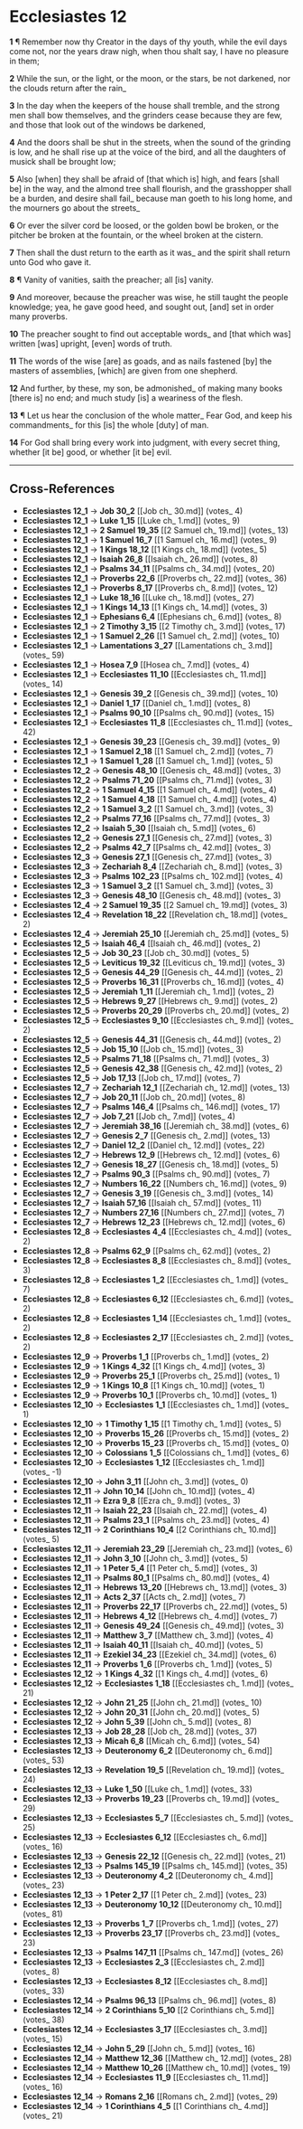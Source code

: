 # Ecclesiastes 12

**1** ¶ Remember now thy Creator in the days of thy youth, while the evil days come not, nor the years draw nigh, when thou shalt say, I have no pleasure in them;

**2** While the sun, or the light, or the moon, or the stars, be not darkened, nor the clouds return after the rain_

**3** In the day when the keepers of the house shall tremble, and the strong men shall bow themselves, and the grinders cease because they are few, and those that look out of the windows be darkened,

**4** And the doors shall be shut in the streets, when the sound of the grinding is low, and he shall rise up at the voice of the bird, and all the daughters of musick shall be brought low;

**5** Also [when] they shall be afraid of [that which is] high, and fears [shall be] in the way, and the almond tree shall flourish, and the grasshopper shall be a burden, and desire shall fail_ because man goeth to his long home, and the mourners go about the streets_

**6** Or ever the silver cord be loosed, or the golden bowl be broken, or the pitcher be broken at the fountain, or the wheel broken at the cistern.

**7** Then shall the dust return to the earth as it was_ and the spirit shall return unto God who gave it.

**8** ¶ Vanity of vanities, saith the preacher; all [is] vanity.

**9** And moreover, because the preacher was wise, he still taught the people knowledge; yea, he gave good heed, and sought out, [and] set in order many proverbs.

**10** The preacher sought to find out acceptable words_ and [that which was] written [was] upright, [even] words of truth.

**11** The words of the wise [are] as goads, and as nails fastened [by] the masters of assemblies, [which] are given from one shepherd.

**12** And further, by these, my son, be admonished_ of making many books [there is] no end; and much study [is] a weariness of the flesh.

**13** ¶ Let us hear the conclusion of the whole matter_ Fear God, and keep his commandments_ for this [is] the whole [duty] of man.

**14** For God shall bring every work into judgment, with every secret thing, whether [it be] good, or whether [it be] evil.

---

## Cross-References

- **Ecclesiastes 12_1** → **Job 30_2** [[Job ch_ 30.md]] (votes_ 4)
- **Ecclesiastes 12_1** → **Luke 1_15** [[Luke ch_ 1.md]] (votes_ 9)
- **Ecclesiastes 12_1** → **2 Samuel 19_35** [[2 Samuel ch_ 19.md]] (votes_ 13)
- **Ecclesiastes 12_1** → **1 Samuel 16_7** [[1 Samuel ch_ 16.md]] (votes_ 9)
- **Ecclesiastes 12_1** → **1 Kings 18_12** [[1 Kings ch_ 18.md]] (votes_ 5)
- **Ecclesiastes 12_1** → **Isaiah 26_8** [[Isaiah ch_ 26.md]] (votes_ 8)
- **Ecclesiastes 12_1** → **Psalms 34_11** [[Psalms ch_ 34.md]] (votes_ 20)
- **Ecclesiastes 12_1** → **Proverbs 22_6** [[Proverbs ch_ 22.md]] (votes_ 36)
- **Ecclesiastes 12_1** → **Proverbs 8_17** [[Proverbs ch_ 8.md]] (votes_ 12)
- **Ecclesiastes 12_1** → **Luke 18_16** [[Luke ch_ 18.md]] (votes_ 27)
- **Ecclesiastes 12_1** → **1 Kings 14_13** [[1 Kings ch_ 14.md]] (votes_ 3)
- **Ecclesiastes 12_1** → **Ephesians 6_4** [[Ephesians ch_ 6.md]] (votes_ 8)
- **Ecclesiastes 12_1** → **2 Timothy 3_15** [[2 Timothy ch_ 3.md]] (votes_ 17)
- **Ecclesiastes 12_1** → **1 Samuel 2_26** [[1 Samuel ch_ 2.md]] (votes_ 10)
- **Ecclesiastes 12_1** → **Lamentations 3_27** [[Lamentations ch_ 3.md]] (votes_ 59)
- **Ecclesiastes 12_1** → **Hosea 7_9** [[Hosea ch_ 7.md]] (votes_ 4)
- **Ecclesiastes 12_1** → **Ecclesiastes 11_10** [[Ecclesiastes ch_ 11.md]] (votes_ 14)
- **Ecclesiastes 12_1** → **Genesis 39_2** [[Genesis ch_ 39.md]] (votes_ 10)
- **Ecclesiastes 12_1** → **Daniel 1_17** [[Daniel ch_ 1.md]] (votes_ 8)
- **Ecclesiastes 12_1** → **Psalms 90_10** [[Psalms ch_ 90.md]] (votes_ 15)
- **Ecclesiastes 12_1** → **Ecclesiastes 11_8** [[Ecclesiastes ch_ 11.md]] (votes_ 42)
- **Ecclesiastes 12_1** → **Genesis 39_23** [[Genesis ch_ 39.md]] (votes_ 9)
- **Ecclesiastes 12_1** → **1 Samuel 2_18** [[1 Samuel ch_ 2.md]] (votes_ 7)
- **Ecclesiastes 12_1** → **1 Samuel 1_28** [[1 Samuel ch_ 1.md]] (votes_ 5)
- **Ecclesiastes 12_2** → **Genesis 48_10** [[Genesis ch_ 48.md]] (votes_ 3)
- **Ecclesiastes 12_2** → **Psalms 71_20** [[Psalms ch_ 71.md]] (votes_ 3)
- **Ecclesiastes 12_2** → **1 Samuel 4_15** [[1 Samuel ch_ 4.md]] (votes_ 4)
- **Ecclesiastes 12_2** → **1 Samuel 4_18** [[1 Samuel ch_ 4.md]] (votes_ 4)
- **Ecclesiastes 12_2** → **1 Samuel 3_2** [[1 Samuel ch_ 3.md]] (votes_ 3)
- **Ecclesiastes 12_2** → **Psalms 77_16** [[Psalms ch_ 77.md]] (votes_ 3)
- **Ecclesiastes 12_2** → **Isaiah 5_30** [[Isaiah ch_ 5.md]] (votes_ 6)
- **Ecclesiastes 12_2** → **Genesis 27_1** [[Genesis ch_ 27.md]] (votes_ 3)
- **Ecclesiastes 12_2** → **Psalms 42_7** [[Psalms ch_ 42.md]] (votes_ 3)
- **Ecclesiastes 12_3** → **Genesis 27_1** [[Genesis ch_ 27.md]] (votes_ 3)
- **Ecclesiastes 12_3** → **Zechariah 8_4** [[Zechariah ch_ 8.md]] (votes_ 3)
- **Ecclesiastes 12_3** → **Psalms 102_23** [[Psalms ch_ 102.md]] (votes_ 4)
- **Ecclesiastes 12_3** → **1 Samuel 3_2** [[1 Samuel ch_ 3.md]] (votes_ 3)
- **Ecclesiastes 12_3** → **Genesis 48_10** [[Genesis ch_ 48.md]] (votes_ 3)
- **Ecclesiastes 12_4** → **2 Samuel 19_35** [[2 Samuel ch_ 19.md]] (votes_ 3)
- **Ecclesiastes 12_4** → **Revelation 18_22** [[Revelation ch_ 18.md]] (votes_ 2)
- **Ecclesiastes 12_4** → **Jeremiah 25_10** [[Jeremiah ch_ 25.md]] (votes_ 5)
- **Ecclesiastes 12_5** → **Isaiah 46_4** [[Isaiah ch_ 46.md]] (votes_ 2)
- **Ecclesiastes 12_5** → **Job 30_23** [[Job ch_ 30.md]] (votes_ 5)
- **Ecclesiastes 12_5** → **Leviticus 19_32** [[Leviticus ch_ 19.md]] (votes_ 3)
- **Ecclesiastes 12_5** → **Genesis 44_29** [[Genesis ch_ 44.md]] (votes_ 2)
- **Ecclesiastes 12_5** → **Proverbs 16_31** [[Proverbs ch_ 16.md]] (votes_ 4)
- **Ecclesiastes 12_5** → **Jeremiah 1_11** [[Jeremiah ch_ 1.md]] (votes_ 2)
- **Ecclesiastes 12_5** → **Hebrews 9_27** [[Hebrews ch_ 9.md]] (votes_ 2)
- **Ecclesiastes 12_5** → **Proverbs 20_29** [[Proverbs ch_ 20.md]] (votes_ 2)
- **Ecclesiastes 12_5** → **Ecclesiastes 9_10** [[Ecclesiastes ch_ 9.md]] (votes_ 2)
- **Ecclesiastes 12_5** → **Genesis 44_31** [[Genesis ch_ 44.md]] (votes_ 2)
- **Ecclesiastes 12_5** → **Job 15_10** [[Job ch_ 15.md]] (votes_ 3)
- **Ecclesiastes 12_5** → **Psalms 71_18** [[Psalms ch_ 71.md]] (votes_ 3)
- **Ecclesiastes 12_5** → **Genesis 42_38** [[Genesis ch_ 42.md]] (votes_ 2)
- **Ecclesiastes 12_5** → **Job 17_13** [[Job ch_ 17.md]] (votes_ 7)
- **Ecclesiastes 12_7** → **Zechariah 12_1** [[Zechariah ch_ 12.md]] (votes_ 13)
- **Ecclesiastes 12_7** → **Job 20_11** [[Job ch_ 20.md]] (votes_ 8)
- **Ecclesiastes 12_7** → **Psalms 146_4** [[Psalms ch_ 146.md]] (votes_ 17)
- **Ecclesiastes 12_7** → **Job 7_21** [[Job ch_ 7.md]] (votes_ 4)
- **Ecclesiastes 12_7** → **Jeremiah 38_16** [[Jeremiah ch_ 38.md]] (votes_ 6)
- **Ecclesiastes 12_7** → **Genesis 2_7** [[Genesis ch_ 2.md]] (votes_ 13)
- **Ecclesiastes 12_7** → **Daniel 12_2** [[Daniel ch_ 12.md]] (votes_ 22)
- **Ecclesiastes 12_7** → **Hebrews 12_9** [[Hebrews ch_ 12.md]] (votes_ 6)
- **Ecclesiastes 12_7** → **Genesis 18_27** [[Genesis ch_ 18.md]] (votes_ 5)
- **Ecclesiastes 12_7** → **Psalms 90_3** [[Psalms ch_ 90.md]] (votes_ 7)
- **Ecclesiastes 12_7** → **Numbers 16_22** [[Numbers ch_ 16.md]] (votes_ 9)
- **Ecclesiastes 12_7** → **Genesis 3_19** [[Genesis ch_ 3.md]] (votes_ 14)
- **Ecclesiastes 12_7** → **Isaiah 57_16** [[Isaiah ch_ 57.md]] (votes_ 11)
- **Ecclesiastes 12_7** → **Numbers 27_16** [[Numbers ch_ 27.md]] (votes_ 7)
- **Ecclesiastes 12_7** → **Hebrews 12_23** [[Hebrews ch_ 12.md]] (votes_ 6)
- **Ecclesiastes 12_8** → **Ecclesiastes 4_4** [[Ecclesiastes ch_ 4.md]] (votes_ 2)
- **Ecclesiastes 12_8** → **Psalms 62_9** [[Psalms ch_ 62.md]] (votes_ 2)
- **Ecclesiastes 12_8** → **Ecclesiastes 8_8** [[Ecclesiastes ch_ 8.md]] (votes_ 3)
- **Ecclesiastes 12_8** → **Ecclesiastes 1_2** [[Ecclesiastes ch_ 1.md]] (votes_ 7)
- **Ecclesiastes 12_8** → **Ecclesiastes 6_12** [[Ecclesiastes ch_ 6.md]] (votes_ 2)
- **Ecclesiastes 12_8** → **Ecclesiastes 1_14** [[Ecclesiastes ch_ 1.md]] (votes_ 2)
- **Ecclesiastes 12_8** → **Ecclesiastes 2_17** [[Ecclesiastes ch_ 2.md]] (votes_ 2)
- **Ecclesiastes 12_9** → **Proverbs 1_1** [[Proverbs ch_ 1.md]] (votes_ 2)
- **Ecclesiastes 12_9** → **1 Kings 4_32** [[1 Kings ch_ 4.md]] (votes_ 3)
- **Ecclesiastes 12_9** → **Proverbs 25_1** [[Proverbs ch_ 25.md]] (votes_ 1)
- **Ecclesiastes 12_9** → **1 Kings 10_8** [[1 Kings ch_ 10.md]] (votes_ 1)
- **Ecclesiastes 12_9** → **Proverbs 10_1** [[Proverbs ch_ 10.md]] (votes_ 1)
- **Ecclesiastes 12_10** → **Ecclesiastes 1_1** [[Ecclesiastes ch_ 1.md]] (votes_ 1)
- **Ecclesiastes 12_10** → **1 Timothy 1_15** [[1 Timothy ch_ 1.md]] (votes_ 5)
- **Ecclesiastes 12_10** → **Proverbs 15_26** [[Proverbs ch_ 15.md]] (votes_ 2)
- **Ecclesiastes 12_10** → **Proverbs 15_23** [[Proverbs ch_ 15.md]] (votes_ 0)
- **Ecclesiastes 12_10** → **Colossians 1_5** [[Colossians ch_ 1.md]] (votes_ 6)
- **Ecclesiastes 12_10** → **Ecclesiastes 1_12** [[Ecclesiastes ch_ 1.md]] (votes_ -1)
- **Ecclesiastes 12_10** → **John 3_11** [[John ch_ 3.md]] (votes_ 0)
- **Ecclesiastes 12_11** → **John 10_14** [[John ch_ 10.md]] (votes_ 4)
- **Ecclesiastes 12_11** → **Ezra 9_8** [[Ezra ch_ 9.md]] (votes_ 3)
- **Ecclesiastes 12_11** → **Isaiah 22_23** [[Isaiah ch_ 22.md]] (votes_ 4)
- **Ecclesiastes 12_11** → **Psalms 23_1** [[Psalms ch_ 23.md]] (votes_ 4)
- **Ecclesiastes 12_11** → **2 Corinthians 10_4** [[2 Corinthians ch_ 10.md]] (votes_ 5)
- **Ecclesiastes 12_11** → **Jeremiah 23_29** [[Jeremiah ch_ 23.md]] (votes_ 6)
- **Ecclesiastes 12_11** → **John 3_10** [[John ch_ 3.md]] (votes_ 5)
- **Ecclesiastes 12_11** → **1 Peter 5_4** [[1 Peter ch_ 5.md]] (votes_ 3)
- **Ecclesiastes 12_11** → **Psalms 80_1** [[Psalms ch_ 80.md]] (votes_ 4)
- **Ecclesiastes 12_11** → **Hebrews 13_20** [[Hebrews ch_ 13.md]] (votes_ 3)
- **Ecclesiastes 12_11** → **Acts 2_37** [[Acts ch_ 2.md]] (votes_ 7)
- **Ecclesiastes 12_11** → **Proverbs 22_17** [[Proverbs ch_ 22.md]] (votes_ 5)
- **Ecclesiastes 12_11** → **Hebrews 4_12** [[Hebrews ch_ 4.md]] (votes_ 7)
- **Ecclesiastes 12_11** → **Genesis 49_24** [[Genesis ch_ 49.md]] (votes_ 3)
- **Ecclesiastes 12_11** → **Matthew 3_7** [[Matthew ch_ 3.md]] (votes_ 4)
- **Ecclesiastes 12_11** → **Isaiah 40_11** [[Isaiah ch_ 40.md]] (votes_ 5)
- **Ecclesiastes 12_11** → **Ezekiel 34_23** [[Ezekiel ch_ 34.md]] (votes_ 6)
- **Ecclesiastes 12_11** → **Proverbs 1_6** [[Proverbs ch_ 1.md]] (votes_ 5)
- **Ecclesiastes 12_12** → **1 Kings 4_32** [[1 Kings ch_ 4.md]] (votes_ 6)
- **Ecclesiastes 12_12** → **Ecclesiastes 1_18** [[Ecclesiastes ch_ 1.md]] (votes_ 21)
- **Ecclesiastes 12_12** → **John 21_25** [[John ch_ 21.md]] (votes_ 10)
- **Ecclesiastes 12_12** → **John 20_31** [[John ch_ 20.md]] (votes_ 5)
- **Ecclesiastes 12_12** → **John 5_39** [[John ch_ 5.md]] (votes_ 8)
- **Ecclesiastes 12_13** → **Job 28_28** [[Job ch_ 28.md]] (votes_ 37)
- **Ecclesiastes 12_13** → **Micah 6_8** [[Micah ch_ 6.md]] (votes_ 54)
- **Ecclesiastes 12_13** → **Deuteronomy 6_2** [[Deuteronomy ch_ 6.md]] (votes_ 53)
- **Ecclesiastes 12_13** → **Revelation 19_5** [[Revelation ch_ 19.md]] (votes_ 24)
- **Ecclesiastes 12_13** → **Luke 1_50** [[Luke ch_ 1.md]] (votes_ 33)
- **Ecclesiastes 12_13** → **Proverbs 19_23** [[Proverbs ch_ 19.md]] (votes_ 29)
- **Ecclesiastes 12_13** → **Ecclesiastes 5_7** [[Ecclesiastes ch_ 5.md]] (votes_ 25)
- **Ecclesiastes 12_13** → **Ecclesiastes 6_12** [[Ecclesiastes ch_ 6.md]] (votes_ 16)
- **Ecclesiastes 12_13** → **Genesis 22_12** [[Genesis ch_ 22.md]] (votes_ 21)
- **Ecclesiastes 12_13** → **Psalms 145_19** [[Psalms ch_ 145.md]] (votes_ 35)
- **Ecclesiastes 12_13** → **Deuteronomy 4_2** [[Deuteronomy ch_ 4.md]] (votes_ 23)
- **Ecclesiastes 12_13** → **1 Peter 2_17** [[1 Peter ch_ 2.md]] (votes_ 23)
- **Ecclesiastes 12_13** → **Deuteronomy 10_12** [[Deuteronomy ch_ 10.md]] (votes_ 81)
- **Ecclesiastes 12_13** → **Proverbs 1_7** [[Proverbs ch_ 1.md]] (votes_ 27)
- **Ecclesiastes 12_13** → **Proverbs 23_17** [[Proverbs ch_ 23.md]] (votes_ 23)
- **Ecclesiastes 12_13** → **Psalms 147_11** [[Psalms ch_ 147.md]] (votes_ 26)
- **Ecclesiastes 12_13** → **Ecclesiastes 2_3** [[Ecclesiastes ch_ 2.md]] (votes_ 8)
- **Ecclesiastes 12_13** → **Ecclesiastes 8_12** [[Ecclesiastes ch_ 8.md]] (votes_ 33)
- **Ecclesiastes 12_14** → **Psalms 96_13** [[Psalms ch_ 96.md]] (votes_ 8)
- **Ecclesiastes 12_14** → **2 Corinthians 5_10** [[2 Corinthians ch_ 5.md]] (votes_ 38)
- **Ecclesiastes 12_14** → **Ecclesiastes 3_17** [[Ecclesiastes ch_ 3.md]] (votes_ 15)
- **Ecclesiastes 12_14** → **John 5_29** [[John ch_ 5.md]] (votes_ 16)
- **Ecclesiastes 12_14** → **Matthew 12_36** [[Matthew ch_ 12.md]] (votes_ 28)
- **Ecclesiastes 12_14** → **Matthew 10_26** [[Matthew ch_ 10.md]] (votes_ 19)
- **Ecclesiastes 12_14** → **Ecclesiastes 11_9** [[Ecclesiastes ch_ 11.md]] (votes_ 16)
- **Ecclesiastes 12_14** → **Romans 2_16** [[Romans ch_ 2.md]] (votes_ 29)
- **Ecclesiastes 12_14** → **1 Corinthians 4_5** [[1 Corinthians ch_ 4.md]] (votes_ 21)
